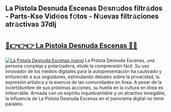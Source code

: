 ## La Pistola Desnuda Escenas D𝚎sn𝚞dos filtr𝚊dos - Parts-Kse Vid𝚎os f𝚘tos - N𝚞evas filtr𝚊ciones atr𝚊ctivas 37dIj

# <h2><a href="http://mb0lug.tromn.icu/?c=La+Pistola+Desnuda+Escenas">🔗👉👉👉 La Pistola Desnuda Escenas 🔗🔗</a></h2>

[![La Pistola Desnuda Escenas nuevo](https://i.imgur.com/pEAQMta.gif)](http://mb0lug.tromn.icu/?c=La+Pistola+Desnuda+Escenas)
La Pistola Desnuda Escenas, una persona compleja y polarizadora, elude la comprensión fácil. Su uso innovador de los medios digitales para la autopresentación ha cautivado y enfurecido a sus seguidores, estimulando debates sobre la privacidad, la expresión artística y la esencia de las comunidades en línea. A pesar de la incertidumbre de sus próximas acciones, su huella en la cultura en línea es imborrable. Armada con un espíritu inquebrantable y un atractivo innegable, la influencia de La Pistola Desnuda Escenas en el panorama digital no tiene paralelo.
